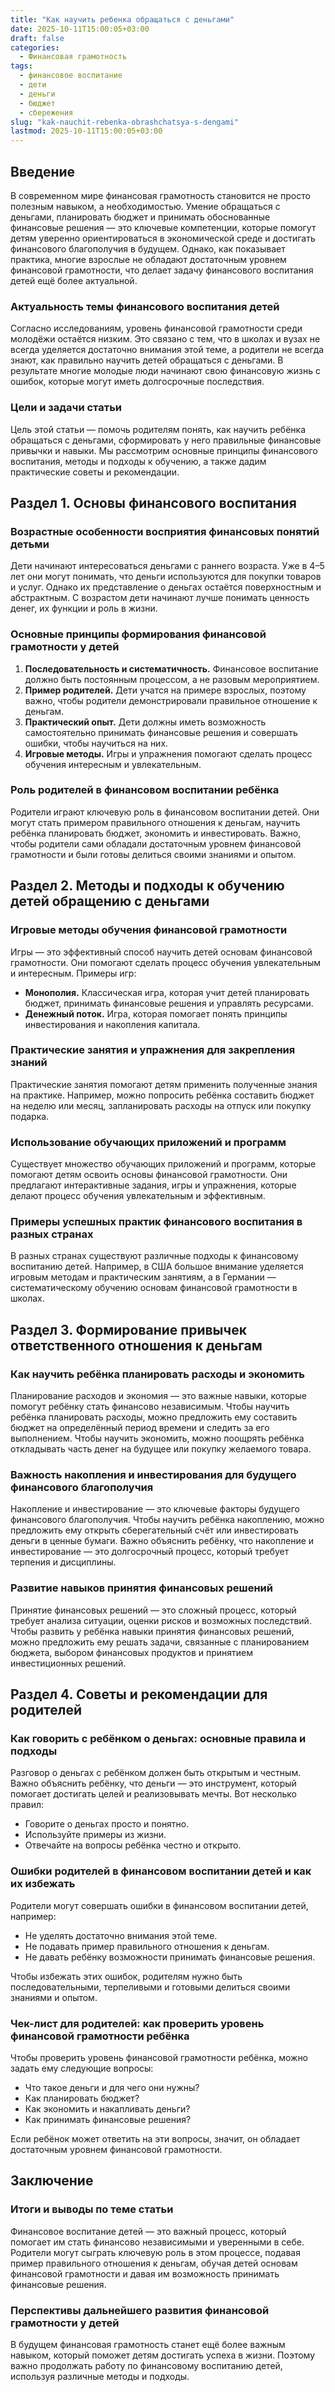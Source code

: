 ```yaml
---
title: "Как научить ребенка обращаться с деньгами"
date: 2025-10-11T15:00:05+03:00
draft: false
categories:
  - Финансовая грамотность
tags:
  - финансовое воспитание
  - дети
  - деньги
  - бюджет
  - сбережения
slug: "kak-nauchit-rebenka-obrashchatsya-s-dengami"
lastmod: 2025-10-11T15:00:05+03:00
---
```


## Введение

В современном мире финансовая грамотность становится не просто полезным навыком, а необходимостью. Умение обращаться с деньгами, планировать бюджет и принимать обоснованные финансовые решения — это ключевые компетенции, которые помогут детям уверенно ориентироваться в экономической среде и достигать финансового благополучия в будущем. Однако, как показывает практика, многие взрослые не обладают достаточным уровнем финансовой грамотности, что делает задачу финансового воспитания детей ещё более актуальной.

### Актуальность темы финансового воспитания детей

Согласно исследованиям, уровень финансовой грамотности среди молодёжи остаётся низким. Это связано с тем, что в школах и вузах не всегда уделяется достаточно внимания этой теме, а родители не всегда знают, как правильно научить детей обращаться с деньгами. В результате многие молодые люди начинают свою финансовую жизнь с ошибок, которые могут иметь долгосрочные последствия.

### Цели и задачи статьи

Цель этой статьи — помочь родителям понять, как научить ребёнка обращаться с деньгами, сформировать у него правильные финансовые привычки и навыки. Мы рассмотрим основные принципы финансового воспитания, методы и подходы к обучению, а также дадим практические советы и рекомендации.

## Раздел 1. Основы финансового воспитания

### Возрастные особенности восприятия финансовых понятий детьми

Дети начинают интересоваться деньгами с раннего возраста. Уже в 4–5 лет они могут понимать, что деньги используются для покупки товаров и услуг. Однако их представление о деньгах остаётся поверхностным и абстрактным. С возрастом дети начинают лучше понимать ценность денег, их функции и роль в жизни.

### Основные принципы формирования финансовой грамотности у детей

1. **Последовательность и систематичность.** Финансовое воспитание должно быть постоянным процессом, а не разовым мероприятием.
2. **Пример родителей.** Дети учатся на примере взрослых, поэтому важно, чтобы родители демонстрировали правильное отношение к деньгам.
3. **Практический опыт.** Дети должны иметь возможность самостоятельно принимать финансовые решения и совершать ошибки, чтобы научиться на них.
4. **Игровые методы.** Игры и упражнения помогают сделать процесс обучения интересным и увлекательным.

### Роль родителей в финансовом воспитании ребёнка

Родители играют ключевую роль в финансовом воспитании детей. Они могут стать примером правильного отношения к деньгам, научить ребёнка планировать бюджет, экономить и инвестировать. Важно, чтобы родители сами обладали достаточным уровнем финансовой грамотности и были готовы делиться своими знаниями и опытом.

## Раздел 2. Методы и подходы к обучению детей обращению с деньгами

### Игровые методы обучения финансовой грамотности

Игры — это эффективный способ научить детей основам финансовой грамотности. Они помогают сделать процесс обучения увлекательным и интересным. Примеры игр:
- **Монополия.** Классическая игра, которая учит детей планировать бюджет, принимать финансовые решения и управлять ресурсами.
- **Денежный поток.** Игра, которая помогает понять принципы инвестирования и накопления капитала.

### Практические занятия и упражнения для закрепления знаний

Практические занятия помогают детям применить полученные знания на практике. Например, можно попросить ребёнка составить бюджет на неделю или месяц, запланировать расходы на отпуск или покупку подарка.

### Использование обучающих приложений и программ

Существует множество обучающих приложений и программ, которые помогают детям освоить основы финансовой грамотности. Они предлагают интерактивные задания, игры и упражнения, которые делают процесс обучения увлекательным и эффективным.

### Примеры успешных практик финансового воспитания в разных странах

В разных странах существуют различные подходы к финансовому воспитанию детей. Например, в США большое внимание уделяется игровым методам и практическим занятиям, а в Германии — систематическому обучению основам финансовой грамотности в школах.

## Раздел 3. Формирование привычек ответственного отношения к деньгам

### Как научить ребёнка планировать расходы и экономить

Планирование расходов и экономия — это важные навыки, которые помогут ребёнку стать финансово независимым. Чтобы научить ребёнка планировать расходы, можно предложить ему составить бюджет на определённый период времени и следить за его выполнением. Чтобы научить экономить, можно поощрять ребёнка откладывать часть денег на будущее или покупку желаемого товара.

### Важность накопления и инвестирования для будущего финансового благополучия

Накопление и инвестирование — это ключевые факторы будущего финансового благополучия. Чтобы научить ребёнка накоплению, можно предложить ему открыть сберегательный счёт или инвестировать деньги в ценные бумаги. Важно объяснить ребёнку, что накопление и инвестирование — это долгосрочный процесс, который требует терпения и дисциплины.

### Развитие навыков принятия финансовых решений

Принятие финансовых решений — это сложный процесс, который требует анализа ситуации, оценки рисков и возможных последствий. Чтобы развить у ребёнка навыки принятия финансовых решений, можно предложить ему решать задачи, связанные с планированием бюджета, выбором финансовых продуктов и принятием инвестиционных решений.

## Раздел 4. Советы и рекомендации для родителей

### Как говорить с ребёнком о деньгах: основные правила и подходы

Разговор о деньгах с ребёнком должен быть открытым и честным. Важно объяснить ребёнку, что деньги — это инструмент, который помогает достигать целей и реализовывать мечты. Вот несколько правил:
- Говорите о деньгах просто и понятно.
- Используйте примеры из жизни.
- Отвечайте на вопросы ребёнка честно и открыто.

### Ошибки родителей в финансовом воспитании детей и как их избежать

Родители могут совершать ошибки в финансовом воспитании детей, например:
- Не уделять достаточно внимания этой теме.
- Не подавать пример правильного отношения к деньгам.
- Не давать ребёнку возможности принимать финансовые решения.

Чтобы избежать этих ошибок, родителям нужно быть последовательными, терпеливыми и готовыми делиться своими знаниями и опытом.

### Чек-лист для родителей: как проверить уровень финансовой грамотности ребёнка

Чтобы проверить уровень финансовой грамотности ребёнка, можно задать ему следующие вопросы:
- Что такое деньги и для чего они нужны?
- Как планировать бюджет?
- Как экономить и накапливать деньги?
- Как принимать финансовые решения?

Если ребёнок может ответить на эти вопросы, значит, он обладает достаточным уровнем финансовой грамотности.

## Заключение

### Итоги и выводы по теме статьи

Финансовое воспитание детей — это важный процесс, который помогает им стать финансово независимыми и уверенными в себе. Родители могут сыграть ключевую роль в этом процессе, подавая пример правильного отношения к деньгам, обучая детей основам финансовой грамотности и давая им возможность принимать финансовые решения.

### Перспективы дальнейшего развития финансовой грамотности у детей

В будущем финансовая грамотность станет ещё более важным навыком, который поможет детям достигать успеха в жизни. Поэтому важно продолжать работу по финансовому воспитанию детей, используя различные методы и подходы.
